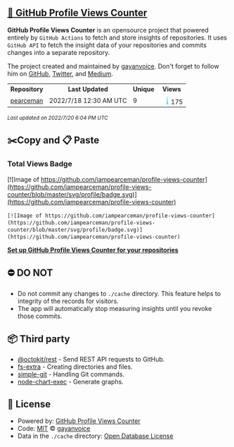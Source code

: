 ## [🚀 GitHub Profile Views Counter](https://github.com/gayanvoice/github-profile-views-counter)
**GitHub Profile Views Counter** is an opensource project that powered entirely by  `GitHub Actions` to fetch and store insights of repositories.
It uses `GitHub API` to fetch the insight data of your repositories and commits changes into a separate repository.

The project created and maintained by [gayanvoice](https://github.com/gayanvoice). Don't forget to follow him on [GitHub](https://github.com/gayanvoice), [Twitter](https://twitter.com/gayanvoice), and [Medium](https://gayanvoice.medium.com/).

<table>
	<tr>
		<th>
			Repository
		</th>
		<th>
			Last Updated
		</th>
		<th>
			Unique
		</th>
		<th>
			Views
		</th>
	</tr>
	<tr>
		<td>
			<a href="https://github.com/iampearceman/profile-views-counter/tree/master/readme/461275909/year.md">
				pearceman
			</a>
		</td>
		<td>
			2022/7/18 12:30 AM UTC
		</td>
		<td>
			9
		</td>
		<td>
			<img alt="Response time graph" src="https://github.com/iampearceman/profile-views-counter/raw/master/graph/461275909/small/year.png" height="20"> 175
		</td>
	</tr>
</table>

<small><i>Last updated on 2022/7/20 6:04 PM UTC</i></small>

## ✂️Copy and 📋 Paste
### Total Views Badge
[![Image of https://github.com/iampearceman/profile-views-counter](https://github.com/iampearceman/profile-views-counter/blob/master/svg/profile/badge.svg)](https://github.com/iampearceman/profile-views-counter)

```readme
[![Image of https://github.com/iampearceman/profile-views-counter](https://github.com/iampearceman/profile-views-counter/blob/master/svg/profile/badge.svg)](https://github.com/iampearceman/profile-views-counter)
```
[**Set up GitHub Profile Views Counter for your repositories**](https://github.com/gayanvoice/github-profile-views-counter)
## ⛔ DO NOT
- Do not commit any changes to `./cache` directory. This feature helps to integrity of the records for visitors.
- The app will automatically stop measuring insights until you revoke those commits.
## 📦 Third party

- [@octokit/rest](https://www.npmjs.com/package/@octokit/rest) - Send REST API requests to GitHub.
- [fs-extra](https://www.npmjs.com/package/fs-extra) - Creating directories and files.
- [simple-git](https://www.npmjs.com/package/simple-git) - Handling Git commands.
- [node-chart-exec](https://www.npmjs.com/package/node-chart-exec) - Generate graphs.
## 📄 License
- Powered by: [GitHub Profile Views Counter](https://github.com/gayanvoice/github-profile-views-counter)
- Code: [MIT](./LICENSE) © [gayanvoice](https://github.com/gayanvoice)
- Data in the `./cache` directory: [Open Database License](https://opendatacommons.org/licenses/odbl/1-0/)